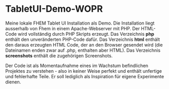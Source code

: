 # TabletUI-Demo-WOPR

Meine lokale FHEM Tablet UI Installation als Demo. Die Installation liegt ausserhalb von Fhem in einem Apache-Webserver mit PHP. Der HTML-Code wird vollständig durch PHP Skripts erzeugt. Das Verzeichnis **php** enthält den unveränderten PHP-Code dafür. Das Verzeichnis **html** enthält den daraus erzeugten HTML Code, der an den Browser gesendet wird (die Dateinamen enden zwar auf .php, enthalten aber HTML). Das Verzeichnis **screenshots** enthält die zugehörigen Screenshots.

Der Code ist als Momentaufnahme eines im Wachstum befindlichen Projektes zu verstehen - also in keiner Weise perfekt und enthält unfertige und fehlerhafte Teile. Er soll lediglich als Inspiration für eigene Experimente dienen. 
